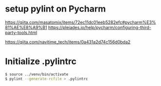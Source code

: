 # setup pylint on Pycharm
https://qiita.com/masatomix/items/72ec11dc01eeb5282efc#pycharm%E3%81%AE%E8%A9%B1
https://pleiades.io/help/pycharm/configuring-third-party-tools.html

https://qiita.com/navitime_tech/items/0a431a2d74c156d0bda2

# Initialize .pylintrc
```bash
$ source ../venv/bin/activate
$ pylint --generate-rcfile > .pylintrc
```